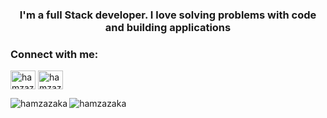 
<h3 align="center">I'm a full Stack developer. I love solving problems with code and building applications</h3>



<h3 align="left">Connect with me:</h3>
<p align="left">
<a href="https://linkedin.com/in/hamzazaka" target="blank"><img align="center" src="https://raw.githubusercontent.com/rahuldkjain/github-profile-readme-generator/master/src/images/icons/Social/linked-in-alt.svg" alt="hamzazaka" height="30" width="40" /></a>
<a href="https://medium.com/hamzazaka" target="blank"><img align="center" src="https://raw.githubusercontent.com/rahuldkjain/github-profile-readme-generator/master/src/images/icons/Social/medium.svg" alt="hamzazaka" height="30" width="40" /></a>
</p>


<p><img align="left" src="https://github-readme-stats.vercel.app/api/top-langs?username=hamzazaka&show_icons=true&locale=en&layout=compact" alt="hamzazaka" /></p>


<p><img align="center" src="https://github-readme-streak-stats.herokuapp.com/?user=hamzazaka&" alt="hamzazaka" /></p>

